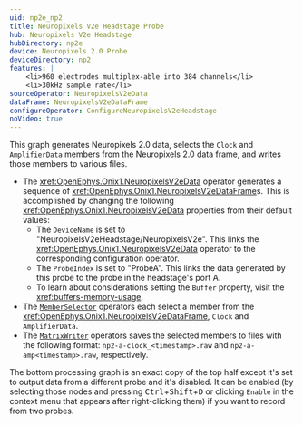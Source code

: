 ```yaml
---
uid: np2e_np2
title: Neuropixels V2e Headstage Probe
hub: Neuropixels V2e Headstage
hubDirectory: np2e
device: Neuropixels 2.0 Probe
deviceDirectory: np2
features: |
    <li>960 electrodes multiplex-able into 384 channels</li>
    <li>30kHz sample rate</li>
sourceOperator: NeuropixelsV2eData
dataFrame: NeuropixelsV2eDataFrame
configureOperator: ConfigureNeuropixelsV2eHeadstage
noVideo: true
---
```


This graph generates Neuropixels 2.0 data, selects the `Clock` and `AmplifierData` members from the Neuropixels 2.0 data frame, and writes those members to various files.

- The <xref:OpenEphys.Onix1.NeuropixelsV2eData> operator generates a sequence of <xref:OpenEphys.Onix1.NeuropixelsV2eDataFrame>s. This is accomplished by changing the following <xref:OpenEphys.Onix1.NeuropixelsV2eData> properties from their default values:
    - The `DeviceName` is set to "NeuropixelsV2eHeadstage/NeuropixelsV2e". This links the <xref:OpenEphys.Onix1.NeuropixelsV2eData> operator to the corresponding configuration operator. 
    - The `ProbeIndex` is set to "ProbeA". This links the data generated by this probe to the probe in the headstage's port A. 
    - To learn about considerations setting the `Buffer` property, visit the <xref:buffers-memory-usage>.
- The [`MemberSelector`](https://bonsai-rx.org/docs/api/Bonsai.Expressions.MemberSelectorBuilder.html) operators each select a member from the <xref:OpenEphys.Onix1.NeuropixelsV2eDataFrame>, `Clock` and `AmplifierData`. 
- The [`MatrixWriter`](https://bonsai-rx.org/docs/api/Bonsai.Dsp.MatrixWriter.html) operators saves the selected members to files with the following format: `np2-a-clock_<timestamp>.raw` and `np2-a-amp<timestamp>.raw`, respectively. 

The bottom processing graph is an exact copy of the top half except it's set to output data from a different probe and it's disabled. It can be enabled (by selecting those nodes and pressing <kbd>Ctrl</kbd>+<kbd>Shift</kbd>+<kbd>D</kbd> or clicking `Enable` in the context menu that appears after right-clicking them) if you want to record from two probes.